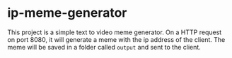 # ip-meme-generator

This project is a simple text to video meme generator.
On a HTTP request on port 8080, it will generate a meme with the ip address of the client. The meme will be saved in a folder called `output` and sent to the client.

